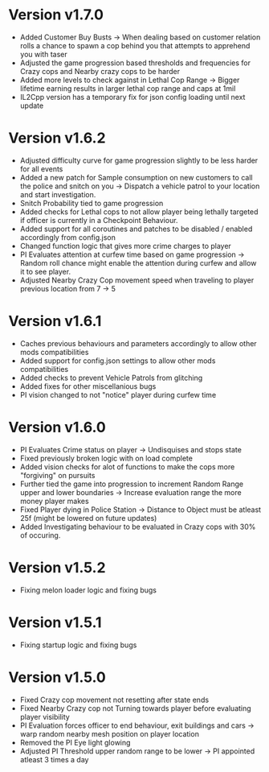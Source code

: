 # Version v1.7.0
- Added Customer Buy Busts -> When dealing based on customer relation rolls a chance to spawn a cop behind you that attempts to apprehend you with taser
- Adjusted the game progression based thresholds and frequencies for Crazy cops and Nearby crazy cops to be harder
- Added more levels to check against in Lethal Cop Range -> Bigger lifetime earning results in larger lethal cop range and caps at 1mil
- IL2Cpp version has a temporary fix for json config loading until next update

# Version v1.6.2
- Adjusted difficulty curve for game progression slightly to be less harder for all events
- Added a new patch for Sample consumption on new customers to call the police and snitch on you -> Dispatch a vehicle patrol to your location and start investigation.
- Snitch Probability tied to game progression
- Added checks for Lethal cops to not allow player being lethally targeted if officer is currently in a Checkpoint Behaviour.
- Added support for all coroutines and patches to be disabled / enabled accordingly from config.json
- Changed function logic that gives more crime charges to player
- PI Evaluates attention at curfew time based on game progression -> Random roll chance might enable the attention during curfew and allow it to see player.
- Adjusted Nearby Crazy Cop movement speed when traveling to player previous location from 7 -> 5

# Version v1.6.1
- Caches previous behaviours and parameters accordingly to allow other mods compatibilities
- Added support for config.json settings to allow other mods compatibilities
- Added checks to prevent Vehicle Patrols from glitching
- Added fixes for other miscellanious bugs
- PI vision changed to not "notice" player during curfew time

# Version v1.6.0
- PI Evaluates Crime status on player -> Undisquises and stops state
- Fixed previously broken logic with on load complete
- Added vision checks for alot of functions to make the cops more "forgiving" on pursuits
- Further tied the game into progression to increment Random Range upper and lower boundaries -> Increase evaluation range the more money player makes
- Fixed Player dying in Police Station -> Distance to Object must be atleast 25f (might be lowered on future updates)
- Added Investigating behaviour to be evaluated in Crazy cops with 30% of occuring.

# Version v1.5.2
- Fixing melon loader logic and fixing bugs

# Version v1.5.1
- Fixing startup logic and fixing bugs

# Version v1.5.0
- Fixed Crazy cop movement not resetting after state ends
- Fixed Nearby Crazy cop not Turning towards player before evaluating player visibility
- PI Evaluation forces officer to end behaviour, exit buildings and cars -> warp random nearby mesh position on player location
- Removed the PI Eye light glowing
- Adjusted PI Threshold upper random range to be lower -> PI appointed atleast 3 times a day

